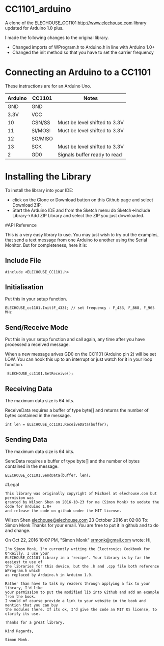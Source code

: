 # CC1101_arduino
A clone of the ELECHOUSE_CC1101 http://www.elechouse.com library updated for Arduino 1.0 plus.

I made the following changes to the original library.
* Changed imports of WProgram.h to Arduino.h in line with Arduino 1.0+
* Changed the init method so that you have to set the carrier frequency


# Connecting an Arduino to a CC1101
These instructions are for an Arduino Uno.

|Arduino|CC1101|Notes|
|-------|------|-----|
|GND    |GND| |
|3.3V|VCC||
|10|CSN/SS|Must be level shifted to 3.3V|
|11|SI/MOSI|Must be level shifted to 3.3V|
|12|SO/MISO||
|13|SCK|Must be level shifted to 3.3V|
|2|GD0|Signals buffer ready to read|


# Installing the Library

To install the library into your IDE:
* click on the Clone or Download button on this Github page and select Download ZIP.
* Start the Arduino IDE and from the Sketch menu do Sketch->Include Library->Add ZIP Library and select the ZIP you just downloaded.


#API Reference

This is a very easy library to use. You may just wish to try out the examples, that send a text message from one Arduino to another using the Serial Monitor. But for completeness, here it is:


## Include File

```
#include <ELECHOUSE_CC1101.h>
```


## Initialisation

Put this in your setup function.

```
ELECHOUSE_cc1101.Init(F_433); // set frequency - F_433, F_868, F_965 MHz
```


## Send/Receive Mode

Put this in your setup function and call again, any time after you have processed a received message.

When a new message arives GD0 on the CC1101 (Arduino pin 2) will be set LOW. You can hook this up to an interrupt or just watch for it in your loop function.


```
 ELECHOUSE_cc1101.SetReceive();
```


## Receiving Data

The maximum data size is 64 bits.

ReceiveData requires a buffer of type byte[] and returns the number of bytes contained in the message.

```
int len = ELECHOUSE_cc1101.ReceiveData(buffer);
```



## Sending Data

The maximum data size is 64 bits.

SendData requires a buffer of type byte[] and the number of bytes contained in the message.

```
ELECHOUSE_cc1101.SendData(buffer, len);
```



#Legal

	This library was originally copyright of Michael at elechouse.com but permision was
    granted by Wilson Shen on 2016-10-23 for me (Simon Monk) to uodate the code for Arduino 1.0+
    and release the code on github under the MIT license.


Wilson Shen <elechouse@elechouse.com>	23 October 2016 at 02:08
To: Simon Monk 
Thanks for your email.
You are free to put it in github and to do and change.

On Oct 22, 2016 10:07 PM, "Simon Monk" <srmonk@gmail.com> wrote:
	Hi,

	I'm Simon Monk, I'm currently writing the Electronics Cookbook for O'Reilly. I use your 
	ELECHOUSE_CC1101 library in a 'recipe'. Your library is by far the easiest to use of 
	the libraries for this device, but the .h and .cpp file both reference WProgram.h which 
	as replaced by Arduino.h in Arduino 1.0.

	Rather than have to talk my readers through applying a fix to your library, I'd like 
	your permission to put the modified lib into Github and add an example from the book. 
	I would of course provide a link to your website in the book and mention that you can buy 
	the modules there. If its ok, I'd give the code an MIT OS license, to clarify its use.

	Thanks for a great library,

	Kind Regards,

	Simon Monk.